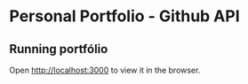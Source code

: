 # Personal Portfolio - Github API

## Running portfólio

Open [http://localhost:3000](http://localhost:3000) to view it in the browser.
